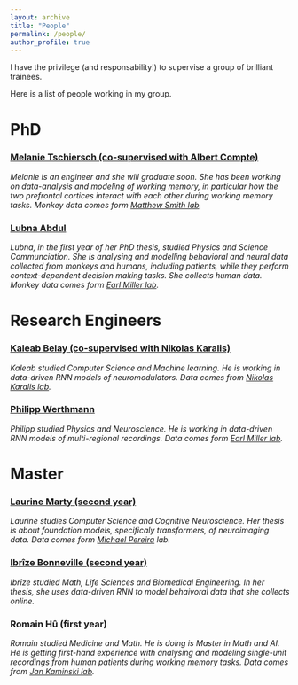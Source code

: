 ```yaml
---
layout: archive
title: "People"
permalink: /people/
author_profile: true
---
```



I have the privilege (and responsability!) to supervise a group of brilliant trainees.

Here is a list of people working in my group.

# PhD
### [Melanie Tschiersch (co-supervised with Albert Compte)](https://braincircuitsbehavior.org/people-posts/melanie-tschiersch-hj27a)
_Melanie is an engineer and she will graduate soon. She has been working on data-analysis and modeling of working memory, in particular how the two prefrontal cortices interact with each other during working memory tasks. Monkey data comes form [Matthew Smith lab](https://www.cmu.edu/bme/People/Faculty/profile/msmith.html)._
### [Lubna Abdul](https://projects.learningplanetinstitute.org/projects/a-cross-species-approach-to-investigate-altern/summary)
_Lubna, in the first year of her PhD thesis, studied Physics and Science Communciation. She is analysing and modelling behavioral and neural data collected from monkeys and humans, including patients, while they perform context-dependent decision making tasks. She collects human data. Monkey data comes form [Earl Miller lab](https://ekmillerlab.mit.edu/earl-miller/)._
# Research Engineers
### [Kaleab Belay (co-supervised with Nikolas Karalis)](https://scholar.google.com/citations?user=p5XB7SYAAAAJ&hl=en)
_Kaleab studied Computer Science and Machine learning. He is working in data-driven RNN models of neuromodulators. Data comes from [Nikolas Karalis lab](https://www.neuronaldynamics.eu/team/nikolas)._
### [Philipp Werthmann](https://www.researchgate.net/profile/Philipp-Werthmann)
_Philipp studied Physics and Neuroscience. He is working in data-driven RNN models of multi-regional recordings. Data comes form [Earl Miller lab](https://ekmillerlab.mit.edu/earl-miller/)._
# Master
### [Laurine Marty (second year)](https://fr.linkedin.com/in/laurine-marty)
_Laurine studies Computer Science and Cognitive Neuroscience. Her thesis is about foundation models, specificaly transformers, of neuroimaging data. Data comes form [Michael Pereira](https://neurosciences.univ-grenoble-alpes.fr/en/michael-pereira) lab._
### [Ibrîze Bonneville (second year)](https://fr.linkedin.com/in/ibr%C3%AEze-bonneville-993a37217)
_Ibrîze studied Math, Life Sciences and Biomedical Engineering. In her thesis, she uses data-driven RNN to model behaivoral data that she collects online._
### Romain Hû (first year)
_Romain studied Medicine and Math. He is doing is Master in Math and AI. He is getting first-hand experience with analysing and modeling single-unit recordings from human patients during working memory tasks. Data comes from [Jan Kaminski lab](https://www.jankaminski.com/news)._

